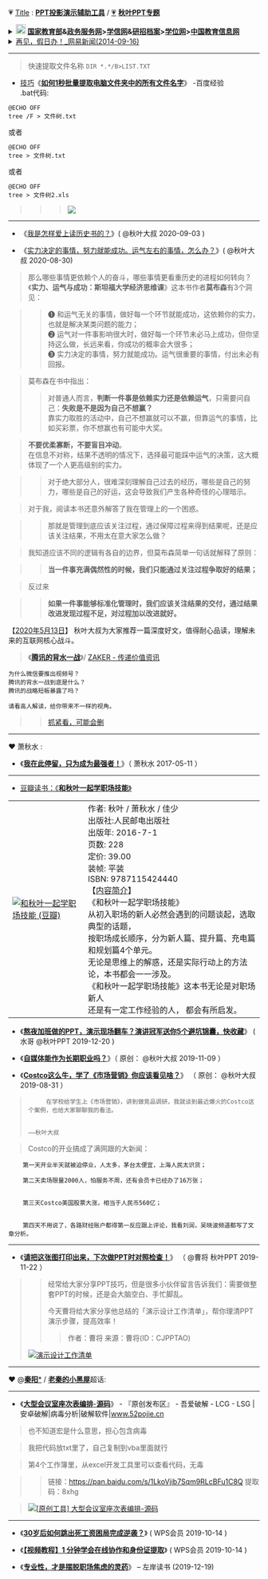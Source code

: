 <img scr="https://mmbiz.qpic.cn/mmbiz_png/alGSYfaf9EXKne1t0nibERvvCMgEtDKpqllE0NicRoYApvNX6ic1q3cvocqUhTzC1dRYLVc0SD8xb11rdVpdnRribw/640">

💗 [Title](https://github.com/taoste/Hello-World/tree/master/github/qiuyeppt.com/dasai.qiuyeppt.com) : [**PPT投影演示辅助工具**](https://github.com/taoste/Hello-World/tree/master/Tools/PPT%E6%8A%95%E5%BD%B1%E6%BC%94%E7%A4%BA%E8%BE%85%E5%8A%A9%E5%B7%A5%E5%85%B7) /  [💗](https://github.com/taoste/Hello-World/tree/master/github/qiuyeppt.com/dasai.qiuyeppt.com) [**秋叶PPT专题**](https://github.com/taoste/Hello-World/tree/master/eBook/QiuYePPT) 

<details>
    <summary>           
      <tr>	 
	<td class="main"><b>  <!-- HTML 转义字符 http://www.w3chtml.com/html/character.html -->
		<a href="https://github.com/taoste/taoste.github.io/issues/21" title="🔄 内链切换[Note] 🍬教 育 网 站 （Kids） · Issue #21">
		  <!-- <img class="bottom"  src="http://www.moe.gov.cn/favorite.ico" />  -->
		<a href="http://www.gov.cn/fuwu/index.htm" title="全国政务服务总门户_中国政府网"><img class="bottom"  src="https://go.choong.net/City/images/moe.ico" height="20" width="20" /></a>
		<a href="http://www.moe.gov.cn/" title="中华人民共和国教育部 | 政府门户网站">国家教育部</a>&amp;<a href="http://zwfw.moe.gov.cn/" title="中华人民共和国教育部网上服务大厅 | 全国一体化在线政务服务平台（试运行）">政务服务网</a>&gt;<a href="https://www.chsi.com.cn/" title="中国高等教育学生信息网（学信网）
			     -- 教育部学历查询网站、教育部高校招生阳光工程指定网站、全国硕士研究生招生报名和调剂指定网站">学信网</a>&amp;<a href="https://yz.chsi.com.cn/" title="中国研究生招生信息网">研招</a><a href="https://my.chsi.com.cn/" title="学信档案(高等教育信息档案) | 中国高等教育学生信息网（学信网）">档案</a>&gt;<a href="http://www.cdgdc.edu.cn/" title="中国学位与研究生教育信息网（学位网）">学位网</a>&gt;<a href="http://www.chinaedu.edu.cn/" title="中国教育信息网
			     教育部教育管理信息中心主管、主办的“中国教育信息网”（www.chinaedu.edu.cn），是为公众提供权威教育行业信息、院校信息、教育相关产业信息为核心的教育信息服务平台。 ">中国教育信息网</a>
	</b></td> 
  </tr>
</summary> 
	   &nbsp;&nbsp;&nbsp;&nbsp;
	【<a href="http://www.cdgdc.edu.cn/" title="中国学位与研究生教育信息网（学位网）">中国学位与研究生教育信息网（学位网）</a> |  
         <a href="http://www.chinadegrees.com.cn/" title="学位在线">学位在线</a> - 
         <a href="http://www.chinadegrees.com.cn/help/help.html?#p10" title="学位查询帮助中心">查询帮助中心</a>】
   <table> 
       <tr> 
             <td><a href="#"><b> (1)什么是学位？</b></a><br /><br />

<b>学位</b>是标志被授予者的受教育程度和学术水平达到规定标准的<b>学术称号</b>。我国学位分<b>学士、硕士、博士</b>三级，<b>博士是学位的最高一级</b>。

<b>学士学位</b>，由国务院授权高等学校授予，<b>硕士学位、博士学位</b>由国务院授权的高等学校和科研机构授予。<br />
高等学校<b>本科毕业生</b>，成绩优良，达到规定的学术水平者，授予学士学位；<br />
高等学校和科研机构的<b>研究生</b>，或具有研究生毕业同等学力的人员，<br />
通过硕士（博士）学位的课程考试和论文答辩，成绩合格，达到规定的学术水平者，授予硕士（博士）学位。<br />
授予学位的高等学校和科学研究机构，在学位评定委员会做出授予学位的决议后，发给学位获得者相应的学位证书。<br />
<br />符合上述条件所授予的学位证书国家予以承认。

对于国内外卓越的学者或著名的社会活动家，经学位授予单位提名，国务院学位委员会批准，可以授予<b>名誉博士学位</b>。
 </td>
 
 <td><a href="#"> <b>(2)什么是学历？</b></a><br /><br />

<b>学历</b>是指人们在教育机构中接受科学、文化知识训练的<b>学习经历</b>。<br />
一个人在什么层次的教育机构中学习，接受了何种层次的训练，便具有相应层次的学历。<br />

我国目前国民教育系列的<b>高等教育学历</b>分<b>专科、本科、硕士研究生和博士研究生</b>四个层次。<br />
<b>高等教育学历文凭</b>主要有三种,即:<br />
<b>普通高等教育毕业（结业）证书、成人高等教育毕业（结业）证书、高等教育自学考试毕业（结业）证书</b>。
 </td>
 
 <td><a href="#"> <b>(3)学位与学历的联系与区别？</b></a><br /><br />

<b>学位</b>不等同于<b>学历</b>，取得大学本科、硕士研究生、博士研究生毕业证书的，<br />
却不一定能够获得相应学士、硕士、博士学位证书，<br />
而通过国民教育系列高等教育本科、硕士研究生、博士研究生学习取得学位证书者，<br />
则同时会获得相应<b>学历证书</b>。

<b>通过同等学力申请硕士、博士学位的，以及在职人员攻读硕士专业学位（单证方式）的，只颁发学位证书，一般不颁发学历证书</b>。
</td>
      </tr>       
    </table> 
    <a href="https://www.bkw.cn/zxks/ask/2438301.html" title="成人高等教育自学考试自考学历，被各种限制啊_自学考试_帮考网">高等教育自学考试</a>
</details>

<details>
    <summary>           
      <tr><td>
	      <a href="http://news.163.com/14/0916/17/A69IMLDN0001124J.html" title="再见，假日办！_网易新闻(2014-09-16)">再见，假日办！_网易新闻(2014-09-16)</a>
	</b></td> 
  </tr>
</summary> 

>> 级别：<b>假日办是个怎样的存在？</b><br /><br />   |  <a href="http://www.gov.cn/zhengce/xxgk/index.htm" title="政府信息公开平台_中国政府网">节假日安排>>政府信息公开平台_中国政府网</a>

在国务院层面，有三种议事协调形式，层次由高到低，分别是“<b>领导小组</b>”、“<b>协调小组</b>”和“<b>部际会议</b>”。<br /><br />
“<b>部际会议</b>”中，又可分为较高级的“<b>部际联席会议</b>”和较低级的“<b>部际协调会议</b>”。
<b>“部际会议”</b>是一种<b>工作方式</b>，不能称为<b>“机构”</b>，是为了协商办理涉及多个部门职责的事项而建立的一种各部委间松散的协调、沟通机制。
因此，像全国假日办这种“部际会议”，并不会进入政府机构的正式序列，没有高一级别的统一领导，没有常规性的工作职责，也不能独立发布行政命令，
一般只会在几个固定时间段，以开会、报告或检查工作等形式，协调沟通。在这种机制下，参会成员单位一般只是把会议召集部门的意见带回本部门，
同时把本部门的意见告知其他参会部门，但各方都没有听取和落实其他部门意见的义务，也没有强制性规定。不在的正式序列之内，也没有专门，自然也就没有级别一说了。<br /><br />

但是中国人该放什么假并不是假日办决定的，而是由投票决定；并且，当假日办做好全中国人该在下一年的哪一月哪一天休这些法定节假日的方案之后，
也无权直接发布，而是需要由国务院批准，由国务院发布。
</details>

------------------------------------------------------------------------------

> 快速提取文件名称 
```DIR *.*/B>LIST.TXT```

- [技巧](https://github.com/taoste/Hello-World/tree/master/Tools/hosts)《[**如何1秒批量提取电脑文件夹中的所有文件名字**](https://jingyan.baidu.com/article/0f5fb0993446156d8334ea8a.html)》 -百度经验  
.bat代码:
```
@ECHO OFF
tree /F > 文件树.txt
```
或者
```
@ECHO OFF
tree > 文件树.txt
```
或者
```
@ECHO OFF
tree > 文件树2.xls
```

>>> <img src="https://img-blog.csdn.net/20150120123542744?watermark/2/text/aHR0cDovL2Jsb2cuY3Nkbi5uZXQvdTAxMzQ3NjQ2NA==/font/5a6L5L2T/fontsize/400/fill/I0JBQkFCMA==/dissolve/70/gravity/SouthEast">

-------------------------------------------------------------

- 《[我是怎样爱上读历史书的？](https://mp.weixin.qq.com/s/C0PyrvYmVK81GXsqZNEbsA)》( @秋叶大叔 2020-09-03 )

- 《[实力决定的事情，努力就能成功。运气左右的事情，怎么办？](https://mp.weixin.qq.com/s/Pa9K0Qvr9kisMHrKj_eMzg)》( @秋叶大叔 2020-08-30)

> 那么哪些事情更依赖个人的奋斗，哪些事情更看重历史的进程如何转向？<br />
> 《**实力、运气与成功：斯坦福大学经济思维课**》这本书作者**莫布森**有3个洞见：

>> ❶ 和运气无关的事情，做好每一个环节就能成功，这依赖你的实力，也就是解决某类问题的能力；<br />
>> ❷ 运气对一件事影响很大时，做好每一个环节未必马上成功，但你坚持这么做，长远来看，你成功的概率会大很多；<br />
>> ❸ 实力决定的事情，努力就能成功。运气很重要的事情，付出未必有回报。

> 莫布森在书中指出：<br />
>> 对普通人而言，**判断一件事是依赖实力还是依赖运气**，只需要问自己：**失败是不是因为自己不想赢？**<br />
>> 靠实力取胜的活动中，自己不想赢就可以不赢，但靠运气的事情，比如买彩票，你不想赢也有可能中大奖。

> **不要优柔寡断，不要盲目冲动**。<br />在信息不对称，结果不透明的情况下，选择最可能踩中运气的决策，这大概体现了一个人更高级别的实力。

>> 对于绝大部分人，很难深刻理解自己过去的经历，哪些是自己的努力，哪些是自己的好运，这会导致我们产生各种奇怪的心理暗示。

> 对于我，阅读本书还意外解答了我在管理上的一个困惑。

>> 那就是管理到底应该关注过程，通过保障过程来得到结果呢，还是应该关注结果，不用太在意大家怎么做？

> 我知道应该不同的逻辑有各自的边界，但莫布森简单一句话就解释了原则：

>> **当一件事充满偶然性的时候，我们只能通过关注过程争取好的结果；**

> 反过来

>> **如果一件事能够标准化管理时，我们应该关注结果的交付，通过结果改进发现过程不足，对过程加以改进就好。**

【[2020年5月13日](https://github.com/taoste/Hello-World/tree/master/eBook/%E5%BE%AE%E4%BF%A1%26%E8%90%A5%E9%94%80)】 秋叶大叔为大家推荐一篇深度好文，值得耐心品读，理解未来的互联网核心战斗。
> 《[**腾讯的背水一战**](https://app.myzaker.com/news/article.php?pk=5eba99ab8e9f0943bd7d7eec)》/ [ZAKER - 传递价值资讯](https://app.myzaker.com/) 
```
为什么微信要推出视频号？
腾讯的背水一战到底是什么？
腾讯的战略短板暴露了吗？

请看高人解读，给你带来不一样的视角。
```
>> [抓紧看，可能会删](https://taoste.github.io/Hello-World/eBook/微信%26营销/《腾讯的背水一战》.png)

------------------------------------------------------------------------------

❤ 萧秋水 :
- 《[**我在此停留，只为成为最强者！**](https://mp.weixin.qq.com/s/cqyhccADax98PfLjXTYofw)》（ 萧秋水 2017-05-11 ）

------------------------------------------------------------------------------
- [豆瓣读书：《**和秋叶一起学职场技能**》](https://book.douban.com/subject/26836278/)
<table>   
 <tr>
      <td> 
 <p><a href="https://github.com/taoste/Hello-World/raw/master/eBook/QiuYePPT/%5BV%E7%89%88%5D%E5%92%8C%E7%A7%8B%E5%8F%B6%E4%B8%80%E8%B5%B7%E5%AD%A6%E8%81%8C%E5%9C%BA%E6%8A%80%E8%83%BD_%E7%A7%8B%E5%8F%B6_%E4%BA%BA%E6%B0%91%E9%82%AE%E7%94%B5_2016.3.pdf"><img src="https://img1.doubanio.com/view/subject/s/public/s29400538.jpg" border="0" alt="和秋叶一起学职场技能 (豆瓣)" title="[V版]和秋叶一起学职场技能_秋叶_人民邮电_2016.3.pdf"></a></p>
      </td>
     <td>
            作者: 秋叶 / 萧秋水 / 佳少<br>
           出版社:人民邮电出版社<br>
           出版年: 2016-7-1<br>
           页数: 228<br>
           定价: 39.00<br>
           装帧: 平装<br>
           ISBN: 9787115424440<br>
【<a href="https://book.douban.com/subject/26836278/">内容简介</a>】<br>
      《和秋叶一起学职场技能》<br>
      从初入职场的新人必然会遇到的问题谈起，选取典型的话题，<br>
      按职场成长顺序，分为新人篇、提升篇、充电篇和规划篇4个单元。<br>
      无论是思维上的解惑，还是实际行动上的方法论，本书都会一一涉及。<br>
      《和秋叶一起学职场技能》这本书无论是对职场新人<br>
      还是有一定工作经验的人， 都会有所启发。    
     </td>
     </tr>
</table>

- 《[**熬夜加班做的PPT，演示现场翻车？演讲冠军送你5个避坑锦囊，快收藏**](https://mp.weixin.qq.com/s/ABlvVdUQ-pchopz9RqYa4g)》 ( 水哥 @秋叶PPT 2019-12-20 ) 

- 《[**自媒体能作为长期职业吗？**](https://mp.weixin.qq.com/s/2_3SjIQOADSSC72Em1NBfg)》（ 原创： @秋叶大叔 2019-11-09 ） 

- 《[**Costco这么牛，学了《市场营销》你应该看见啥？**](https://mp.weixin.qq.com/s/Aagxrg4lXOCzOjxmoUL_Gw)》 （ 原创： @秋叶大叔	2019-08-31 ） 

>          在学校给学生上《市场营销》，讲到做竞品调研，我就谈到最近爆火的Costco这个案例，也给大家聊聊我的看法。
> 
>                                                                                ——秋叶大叔

> Costco的开业搞成了满网跟的大新闻：
```
    第一天开业半天就被迫停业，人太多，茅台太便宜，上海人民太识货；

    第二天卖场限量2000人，怕服务不周，还有会员卡已经办了16万张；


    第三天Costco美国股票大涨，相当于人民币560亿；


    第四天不用说了，各路财经账户都得第一反应跟上评论，我看刘润，吴晓波频道都写了文章分析。

```
-------------------------------------------------------------

- 《[**请把这张图打印出来，下次做PPT时对照检查！**](https://mp.weixin.qq.com/s/748OSfymCi9gH0NEJeNNCA)》 （ @曹将 秋叶PPT 2019-11-22 ）
>> 经常给大家分享PPT技巧，但是很多小伙伴留言告诉我们：需要做整套PPT的时候，还是会大脑空白、手忙脚乱。
>> 
>> 今天曹将给大家分享他总结的「演示设计工作清单」，帮你理清PPT演示步骤，提高效率！
>> 
>>> 作者：曹将  来源：曹将(ID：CJPPTAO)
> <p><a href="https://mp.weixin.qq.com/s/748OSfymCi9gH0NEJeNNCA"><img src="https://mmbiz.qpic.cn/mmbiz_jpg/oxJBB1QtCdoJCP7323kdPibwQm286WPianHIZ5LYkgtic7pxTJLkibMiaOZGUDhTK6mNe251L4B9NK1ws9h6BEfoGXw/640?wx_fmt=jpeg&tp=webp&wxfrom=5&wx_lazy=1&wx_co=1" border="0" alt="演示设计工作清单" title="请把这张图打印出来，下次做PPT时对照检查！"></a></p>

-------------------------------------------------------------

❤ @[**秦阳***](https://m.weibo.cn/u/2508944032) / [**老秦的小黑屋**](https://m.weibo.cn/p/1008086836d2af3ee12341aee82c55c6205a88)超话:


-------------------------------------------------------------

- 《[**大型会议室座次表编排**-**源码**](https://www.52pojie.cn/thread-1037808-1-1.html)》 - 『原创发布区』 - 吾爱破解 - LCG - LSG |安卓破解|病毒分析|破解软件|www.52pojie.cn  

> 也不知道宏是什么意思，担心包含病毒

> 我把代码放txt里了，自己复制到vba里面就行

> 第4个工作簿里，从excel开发工具里可以查看代码，无毒

>> 链接：https://pan.baidu.com/s/1LkoVjib7Sqm9RLcBFu1C8Q
>> 提取码：8xhg 

> <p><a href="https://www.52pojie.cn/thread-1037808-1-1.html"><img src="https://attach.52pojie.cn/forum/201910/14/190938qiqpz9w4n5pktdoj.gif" border="0" alt="[原创工具] 大型会议室座次表编排-源码" title="大型会议室座次表编排-源码 - 『原创发布区』 - 吾爱破解 - LCG - LSG |安卓破解|病毒分析|www.52pojie.cn"></a></p>


------------------------------------------------------------------------------

- 《[**30岁后如何跳出死工资困局完成逆袭？**](https://mp.weixin.qq.com/s/eoJ-BSCre8zgbH_LQ6iRCQ)》 ( WPS会员 2019-10-14 )

- 《[**【视频教程】1 分钟学会在线协作和身份证提取**](https://mp.weixin.qq.com/s/BrlAx2LK0LOCgDFQClltiA)》  ( WPS会员 2019-10-14 )

- 《[**专业性，才是摆脱职场焦虑的灵药**](https://www.zreading.cn/archives/7418.html)》 – 左岸读书 (2019-12-19) 


